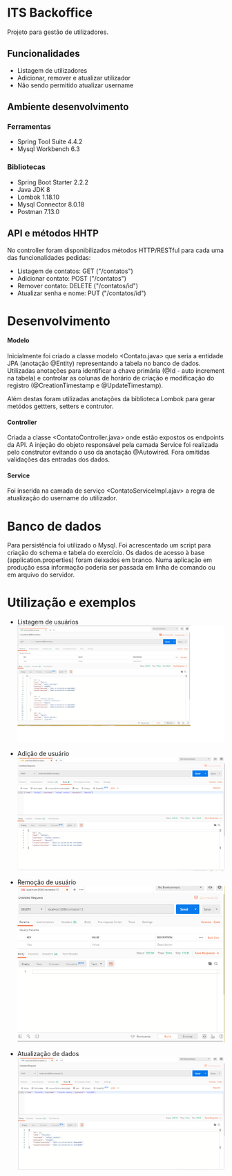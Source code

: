 # ITS Backoffice

Projeto para gestão de utilizadores.
## Funcionalidades
- Listagem de utilizadores
- Adicionar, remover e atualizar utilizador
- Não sendo permitido atualizar username

## Ambiente desenvolvimento

### Ferramentas
- Spring Tool Suite 4.4.2
- Mysql Workbench 6.3

### Bibliotecas
- Spring Boot Starter 2.2.2
- Java JDK 8
- Lombok 1.18.10
- Mysql Connector 8.0.18
- Postman 7.13.0

## API e métodos HHTP
No controller foram disponibilizados métodos HTTP/RESTful para cada uma das funcionalidades pedidas:
* Listagem de contatos: GET ("/contatos")
* Adicionar contato: POST ("/contatos")
* Remover contato: DELETE ("/contatos/id")
* Atualizar senha e nome: PUT ("/contatos/id")

# Desenvolvimento

#### Modelo
Inicialmente foi criado a classe modelo <Contato.java> que seria a entidade JPA (anotação @Entity) representando a tabela no banco de dados. Utilizadas anotações para identificar a chave primária  (@Id - auto increment na tabela) e controlar as colunas de horário de criação e modificação do registro (@CreationTimestamp e @UpdateTimestamp).

Além destas foram utilizadas anotações da biblioteca Lombok para gerar metódos gettters, setters e contrutor.

#### Controller
Criada a classe <ContatoController.java> onde estão expostos os endpoints da API.
A injeção do objeto responsável pela camada Service foi realizada pelo construtor evitando o uso da anotação @Autowired.
Fora omitidas validações das entradas dos dados.

#### Service
Foi inserida na camada de serviço <ContatoServiceImpl.ajav> a regra de atualização do username do utilizador.

# Banco de dados
Para persistência foi utilizado o Mysql. Foi acrescentado um script para criação do schema e tabela do exercício.
Os dados de acesso à base (application.properties) foram deixados em branco. Numa aplicação em produção essa informação poderia ser passada em linha de comando ou em arquivo do servidor.

# Utilização e exemplos
- Listagem de usuários
![alt text](https://github.com/aogasapp/itsector_exercise/blob/master/Exemplos%20de%20utilizacao/listagem%20de%20usuarios.png)

- Adição de usuário
![alt text](https://github.com/aogasapp/itsector_exercise/blob/master/Exemplos%20de%20utilizacao/adicao%20de%20usuario.png)

- Remoção de usuário
![alt text](https://github.com/aogasapp/itsector_exercise/blob/master/Exemplos%20de%20utilizacao/remocao%20de%20usuario.png)

- Atualização de dados
![alt text](https://github.com/aogasapp/itsector_exercise/blob/master/Exemplos%20de%20utilizacao/alteracao%20de%20usuario.png)